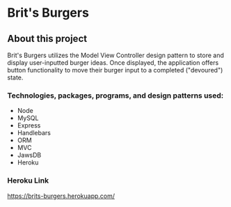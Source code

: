 # Brit's Burgers

## About this project

Brit's Burgers utilizes the Model View Controller design pattern to store and display user-inputted burger ideas. Once displayed, the application offers button functionality to move their burger input to a completed ("devoured") state.

### Technologies, packages, programs, and design patterns used:

* Node
* MySQL
* Express
* Handlebars
* ORM
* MVC
* JawsDB
* Heroku 

### Heroku Link

https://brits-burgers.herokuapp.com/

